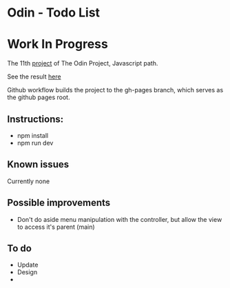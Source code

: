 # Odin - Todo List

# Work In Progress

The 11th [project](https://www.theodinproject.com/lessons/node-path-javascript-todo-list) of The Odin Project, Javascript path.

See the result [here](https://pinsonjulien.github.io/odin-todo-list/)

Github workflow builds the project to the gh-pages branch, which serves as the github pages root.

## Instructions:
- npm install
- npm run dev

## Known issues
Currently none

## Possible improvements
- Don't do aside menu manipulation with the controller, but allow the view to access it's parent (main)

## To do
- Update
- Design
-